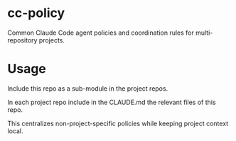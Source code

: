 # cc-policy

Common Claude Code agent policies and coordination rules for multi-repository projects.

# Usage

Include this repo as a sub-module in the project repos.

In each project repo include in the CLAUDE.md the relevant files of this repo.

This centralizes non-project-specific policies while keeping project context local.